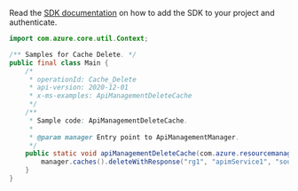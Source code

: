 Read the [SDK documentation](https://github.com/Azure/azure-sdk-for-java/blob/azure-resourcemanager-apimanagement_1.0.0-beta.2/sdk/apimanagement/azure-resourcemanager-apimanagement/README.md) on how to add the SDK to your project and authenticate.

```java
import com.azure.core.util.Context;

/** Samples for Cache Delete. */
public final class Main {
    /*
     * operationId: Cache_Delete
     * api-version: 2020-12-01
     * x-ms-examples: ApiManagementDeleteCache
     */
    /**
     * Sample code: ApiManagementDeleteCache.
     *
     * @param manager Entry point to ApiManagementManager.
     */
    public static void apiManagementDeleteCache(com.azure.resourcemanager.apimanagement.ApiManagementManager manager) {
        manager.caches().deleteWithResponse("rg1", "apimService1", "southindia", "*", Context.NONE);
    }
}
```
